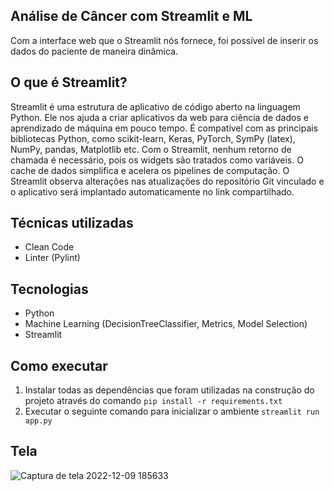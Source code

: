 ## Análise de Câncer com Streamlit e ML
Com a interface web que o Streamlit nós fornece, foi possível de inserir os dados do paciente de maneira dinâmica. 

## O que é Streamlit?
Streamlit é uma estrutura de aplicativo de código aberto na linguagem Python. Ele nos ajuda a criar aplicativos da web para ciência de dados e aprendizado de máquina em pouco tempo. É compatível com as principais bibliotecas Python, como scikit-learn, Keras, PyTorch, SymPy (latex), NumPy, pandas, Matplotlib etc. Com o Streamlit, nenhum retorno de chamada é necessário, pois os widgets são tratados como variáveis. O cache de dados simplifica e acelera os pipelines de computação. O Streamlit observa alterações nas atualizações do repositório Git vinculado e o aplicativo será implantado automaticamente no link compartilhado.

## Técnicas utilizadas

 - Clean Code
 -  Linter (Pylint)

 ## Tecnologias
 

 - Python 
 - Machine Learning (DecisionTreeClassifier, Metrics, Model Selection) 
 - 
   Streamlit

 
## Como executar
 1. Instalar todas as dependências que foram utilizadas na construção do projeto através do comando `pip install -r requirements.txt`
 2. Executar o seguinte comando para inicializar o ambiente `streamlit run app.py`
 
## Tela
![Captura de tela 2022-12-09 185633](https://user-images.githubusercontent.com/62150074/206802323-bb00a8cc-c039-44dd-902b-cc2b5b41587c.png)
